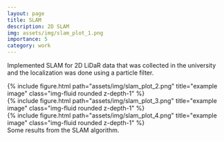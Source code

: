 ```yaml
---
layout: page
title: SLAM
description: 2D SLAM
img: assets/img/slam_plot_1.png
importance: 5
category: work
---
```


Implemented SLAM for 2D LiDaR data that was collected in the university and the localization was done using a particle filter. 

<div class="row">
    <div class="col-sm mt-3 mt-md-0">
        {% include figure.html path="assets/img/slam_plot_2.png" title="example image" class="img-fluid rounded z-depth-1" %}
    </div>
    <div class="col-sm mt-3 mt-md-0">
        {% include figure.html path="assets/img/slam_plot_3.png" title="example image" class="img-fluid rounded z-depth-1" %}
    </div>
    <div class="col-sm mt-3 mt-md-0">
        {% include figure.html path="assets/img/slam_plot_4.png" title="example image" class="img-fluid rounded z-depth-1" %}
    </div>
</div>
<div class="caption">
    Some results from the SLAM algorithm.
</div>